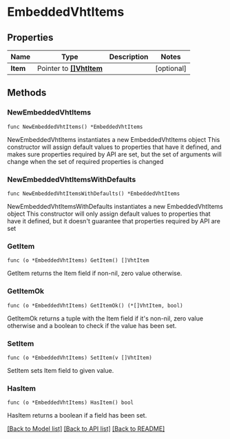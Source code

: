<!--
Copyright (C) 2020-2024 Arm Limited or its affiliates and Contributors. All rights reserved.
SPDX-License-Identifier: Apache-2.0
-->
# EmbeddedVhtItems

## Properties

Name | Type | Description | Notes
------------ | ------------- | ------------- | -------------
**Item** | Pointer to [**[]VhtItem**](VhtItem.md) |  | [optional] 

## Methods

### NewEmbeddedVhtItems

`func NewEmbeddedVhtItems() *EmbeddedVhtItems`

NewEmbeddedVhtItems instantiates a new EmbeddedVhtItems object
This constructor will assign default values to properties that have it defined,
and makes sure properties required by API are set, but the set of arguments
will change when the set of required properties is changed

### NewEmbeddedVhtItemsWithDefaults

`func NewEmbeddedVhtItemsWithDefaults() *EmbeddedVhtItems`

NewEmbeddedVhtItemsWithDefaults instantiates a new EmbeddedVhtItems object
This constructor will only assign default values to properties that have it defined,
but it doesn't guarantee that properties required by API are set

### GetItem

`func (o *EmbeddedVhtItems) GetItem() []VhtItem`

GetItem returns the Item field if non-nil, zero value otherwise.

### GetItemOk

`func (o *EmbeddedVhtItems) GetItemOk() (*[]VhtItem, bool)`

GetItemOk returns a tuple with the Item field if it's non-nil, zero value otherwise
and a boolean to check if the value has been set.

### SetItem

`func (o *EmbeddedVhtItems) SetItem(v []VhtItem)`

SetItem sets Item field to given value.

### HasItem

`func (o *EmbeddedVhtItems) HasItem() bool`

HasItem returns a boolean if a field has been set.


[[Back to Model list]](../README.md#documentation-for-models) [[Back to API list]](../README.md#documentation-for-api-endpoints) [[Back to README]](../README.md)


